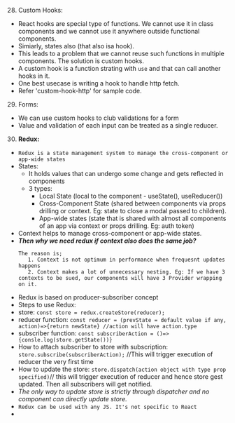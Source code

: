 28. Custom Hooks:
   - React hooks are special type of functions. We cannot use it in class components and we cannot use it anywhere outside functional components.
   - Simiarly, states also (that also isa hook).
   - This leads to a problem that we cannot reuse such functions in multiple components. The solution is custom hooks.
   - A custom hook is a function strating with `use` and that can call another hooks in it.
   - One best usecase is writing a hook to handle http fetch.
   - Refer 'custom-hook-http' for sample code.

29. Forms:
   - We can use custom hooks to club validations for a form
   - Value and validation of each input can be treated as a single reducer.
30. **Redux:**
   - `Redux is a state management system to manage the cross-component or app-wide states`
   - States:
      - It holds values that can undergo some change and gets reflected in components
      - 3 types:
         * Local State (local to the component - useState(), useReducer())
         * Cross-Component State (shared between components via props drilling or context. Eg: state to close a modal passed to children).
         * App-wide states (state that is shared with almost all components of an app via context or props drilling. Eg: auth token)
   - Context helps to manage cross-component or app-wide states.
   - ***Then why we need redux if context also does the same job?***
      ```
      The reason is;
         1. Context is not optimum in performance when frequesnt updates happens
         2. Context makes a lot of unnecessary nesting. Eg: If we have 3 contexts to be sued, our components will have 3 Provider wrapping on it.
      ```
   - Redux is based on producer-subscriber concept
   - Steps to use Redux:
   - store:
   `const store = redux.createStore(reducer);`
   - reducer function:
   `const reducer = (prevState = default value if any, action)=>{return newState} //action will have action.type`
   - subscriber function:
   `const subscriberAction = ()=>{consle.log(store.getState())}`
   - How to attach subscriber to store with subscription:
   `store.subscribe(subscriberAction);` //This will trigger execution of reducer the very first time
   - How to update the store:
   `store.dispatch(action object with type prop specified)`// this will trigger execution of reducer and hence store gest updated. Then all subscribers will get notified.
   - *The only way to update store is strictly through dispatcher and no component can directly update store.*
   - `Redux can be used with any JS. It's not specific to React`
   - 
